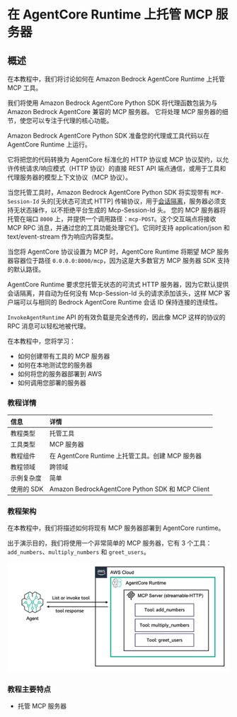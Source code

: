 # 在 AgentCore Runtime 上托管 MCP 服务器

## 概述

在本教程中，我们将讨论如何在 Amazon Bedrock AgentCore Runtime 上托管 MCP 工具。

我们将使用 Amazon Bedrock AgentCore Python SDK 将代理函数包装为与 Amazon Bedrock AgentCore 兼容的 MCP 服务器。
它将处理 MCP 服务器的细节，使您可以专注于代理的核心功能。

Amazon Bedrock AgentCore Python SDK 准备您的代理或工具代码以在 AgentCore Runtime 上运行。

它将把您的代码转换为 AgentCore 标准化的 HTTP 协议或 MCP 协议契约，以允许传统请求/响应模式（HTTP 协议）的直接 REST API 端点通信，或用于工具和代理服务器的模型上下文协议（MCP 协议）。

当您托管工具时，Amazon Bedrock AgentCore Python SDK 将实现带有 `MCP-Session-Id` 头的[无状态可流式 HTTP] 传输协议，用于[会话隔离](https://modelcontextprotocol.io/specification/2025-06-18/basic/transports#session-management)，服务器必须支持无状态操作，以不拒绝平台生成的 Mcp-Session-Id 头。
您的 MCP 服务器将托管在端口 `8000` 上，并提供一个调用路径：`mcp-POST`。这个交互端点将接收 MCP RPC 消息，并通过您的工具功能处理它们。它同时支持 application/json 和 text/event-stream 作为响应内容类型。

当您将 AgentCore 协议设置为 MCP 时，AgentCore Runtime 将期望 MCP 服务器容器位于路径 `0.0.0.0:8000/mcp`，因为这是大多数官方 MCP 服务器 SDK 支持的默认路径。

AgentCore Runtime 要求您托管无状态的可流式 HTTP 服务器，因为它默认提供会话隔离，并自动为任何没有 Mcp-Session-Id 头的请求添加该头，这样 MCP 客户端可以与相同的 Bedrock AgentCore Runtime 会话 ID 保持连接的连续性。

`InvokeAgentRuntime` API 的有效负载是完全透传的，因此像 MCP 这样的协议的 RPC 消息可以轻松地被代理。

在本教程中，您将学习：

* 如何创建带有工具的 MCP 服务器
* 如何在本地测试您的服务器
* 如何将您的服务器部署到 AWS
* 如何调用您部署的服务器

### 教程详情

| 信息             | 详情                                                   |
|:--------------------|:----------------------------------------------------------|
| 教程类型       | 托管工具                                             |
| 工具类型          | MCP 服务器                                                |
| 教程组件 | 在 AgentCore Runtime 上托管工具。创建 MCP 服务器 |
| 教程领域   | 跨领域                                            |
| 示例复杂度  | 简单                                                      |
| 使用的 SDK            | Amazon BedrockAgentCore Python SDK 和 MCP Client         |

### 教程架构
在本教程中，我们将描述如何将现有 MCP 服务器部署到 AgentCore runtime。

出于演示目的，我们将使用一个非常简单的 MCP 服务器，它有 3 个工具：`add_numbers`、`multiply_numbers` 和 `greet_users`。

![MCP 架构](images/hosting_mcp_server.png)

### 教程主要特点

* 托管 MCP 服务器